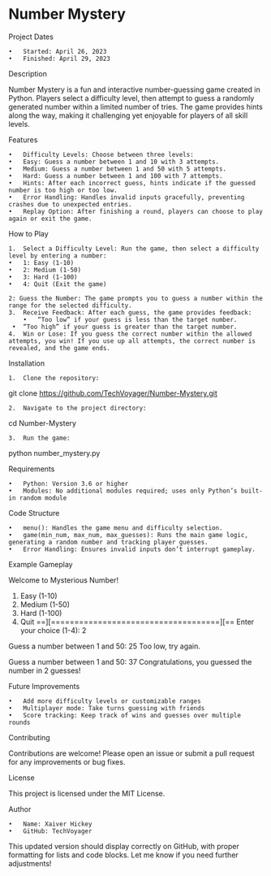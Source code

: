 # Number Mystery

Project Dates

	•	Started: April 26, 2023
	•	Finished: April 29, 2023

Description

Number Mystery is a fun and interactive number-guessing game created in Python. Players select a difficulty level, then attempt to guess a randomly generated number within a limited number of tries. The game provides hints along the way, making it challenging yet enjoyable for players of all skill levels.

Features

	•	Difficulty Levels: Choose between three levels:
	•	Easy: Guess a number between 1 and 10 with 3 attempts.
	•	Medium: Guess a number between 1 and 50 with 5 attempts.
	•	Hard: Guess a number between 1 and 100 with 7 attempts.
	•	Hints: After each incorrect guess, hints indicate if the guessed number is too high or too low.
	•	Error Handling: Handles invalid inputs gracefully, preventing crashes due to unexpected entries.
	•	Replay Option: After finishing a round, players can choose to play again or exit the game.

How to Play

	1.	Select a Difficulty Level: Run the game, then select a difficulty level by entering a number:
	•	1: Easy (1-10)
	•	2: Medium (1-50)
	•	3: Hard (1-100)
	•	4: Quit (Exit the game)

	2: Guess the Number: The game prompts you to guess a number within the range for the selected difficulty.
	3.	Receive Feedback: After each guess, the game provides feedback:
		•	“Too low” if your guess is less than the target number.
	 •	“Too high” if your guess is greater than the target number.
	4.	Win or Lose: If you guess the correct number within the allowed attempts, you win! If you use up all attempts, the correct number is revealed, and the game ends.

Installation

	1.	Clone the repository:

git clone https://github.com/TechVoyager/Number-Mystery.git


	2.	Navigate to the project directory:

cd Number-Mystery


	3.	Run the game:

python number_mystery.py



Requirements

	•	Python: Version 3.6 or higher
	•	Modules: No additional modules required; uses only Python’s built-in random module

Code Structure

	•	menu(): Handles the game menu and difficulty selection.
	•	game(min_num, max_num, max_guesses): Runs the main game logic, generating a random number and tracking player guesses.
	•	Error Handling: Ensures invalid inputs don’t interrupt gameplay.

Example Gameplay

Welcome to Mysterious Number!
1. Easy (1-10)
2. Medium (1-50)
3. Hard (1-100)
4. Quit
==][====================================][==
Enter your choice (1-4): 2

Guess a number between 1 and 50: 25
Too low, try again.

Guess a number between 1 and 50: 37
Congratulations, you guessed the number in 2 guesses!

Future Improvements

	•	Add more difficulty levels or customizable ranges
	•	Multiplayer mode: Take turns guessing with friends
	•	Score tracking: Keep track of wins and guesses over multiple rounds

Contributing

Contributions are welcome! Please open an issue or submit a pull request for any improvements or bug fixes.

License

This project is licensed under the MIT License.

Author

	•	Name: Xaiver Hickey
	•	GitHub: TechVoyager

This updated version should display correctly on GitHub, with proper formatting for lists and code blocks. Let me know if you need further adjustments!